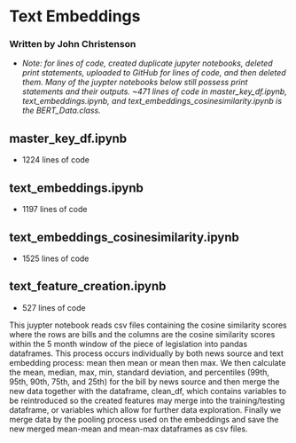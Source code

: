 # Text Embeddings

### Written by John Christenson
- *Note: for lines of code, created duplicate jupyter notebooks, deleted print statements, uploaded to GitHub for lines of code, and then deleted them.  Many of the juypter notebooks below still possess print statements and their outputs.  ~471 lines of code in master_key_df.ipynb, text_embeddings.ipynb, and text_embeddings_cosinesimilarity.ipynb is the BERT_Data.class.*


## master_key_df.ipynb
- 1224 lines of code


## text_embeddings.ipynb
- 1197 lines of code
  



## text_embeddings_cosinesimilarity.ipynb
- 1525 lines of code



  
## text_feature_creation.ipynb
- 527 lines of code

This juypter notebook reads csv files containing the cosine similarity scores where the rows are bills and the columns are the cosine similarity scores within the 5 month window of the piece of legislation into pandas dataframes.  This process occurs individually by both news source and text embedding process: mean then mean or mean then max.  We then calculate the mean, median, max, min, standard deviation, and percentiles (99th, 95th, 90th, 75th, and 25th) for the bill by news source and then merge the new data together with the dataframe, clean_df, which contains variables to be reintroduced so the created features may merge into the training/testing dataframe, or variables which allow for further data exploration.  Finally we merge data by the pooling process used on the embeddings and save the new merged mean-mean and mean-max dataframes as csv files.
